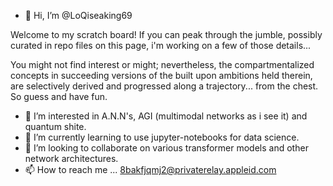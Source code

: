 - 👋 Hi, I’m @LoQiseaking69

Welcome to my scratch board! If you can peak through the jumble,
possibly curated in repo files on this page, i'm working on a few of those details...

You might not find interest or might; nevertheless, the compartmentalized concepts in succeeding
versions of the built upon ambitions held therein, are selectively derived and progressed along 
a trajectory... from the chest.
So guess and have fun.
- 👀 I’m interested in A.N.N's, AGI (multimodal networks as i see it) and quantum shite.
- 🌱 I’m currently learning to use jupyter-notebooks for data science.
- 💞️ I’m looking to collaborate on various transformer models
   and other network architectures.
- 📫 How to reach me ... 8bakfjqmj2@privaterelay.appleid.com

<!---
LoQiseaking69/LoQiseaking69 is a ✨ special ✨ repository because its `README.md` (this file) appears on your GitHub profile.
You can click the Preview link to take a look at your changes.
--->
